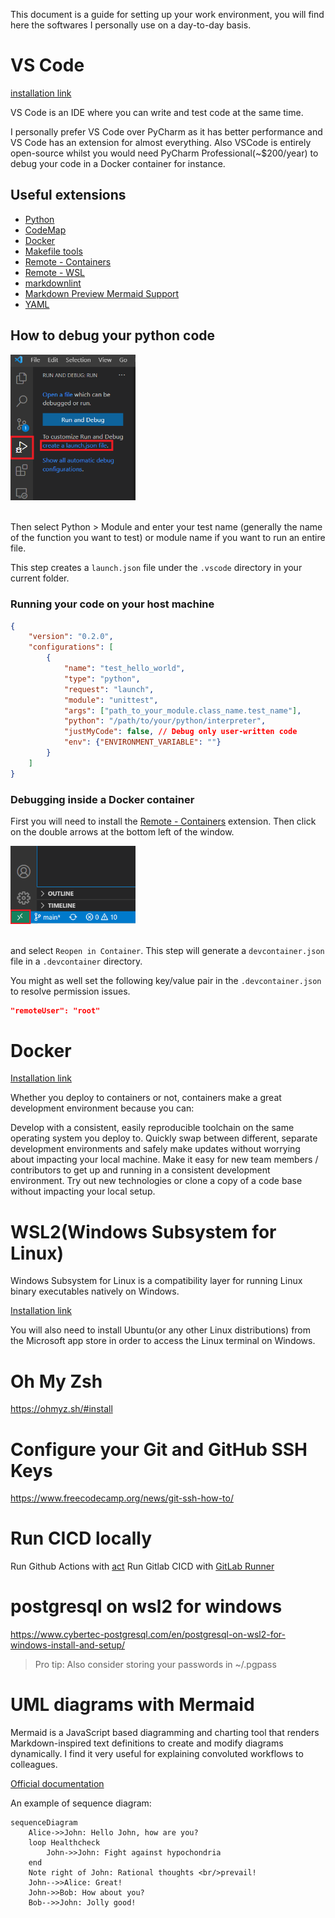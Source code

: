 This document is a guide for setting up your work environment, you will find here the softwares I personally use on a day-to-day basis.

# VS Code

[installation link](https://code.visualstudio.com/download)

VS Code is an IDE where you can write and test code at the same time.

I personally prefer VS Code over PyCharm as it has better performance and VS Code has an extension for almost everything.
Also VSCode is entirely open-source whilst you would need PyCharm Professional(~$200/year) to debug your code in a Docker container for instance.

## Useful extensions

- [Python](https://marketplace.visualstudio.com/items?itemName=ms-python.python)
- [CodeMap](https://marketplace.visualstudio.com/items?itemName=oleg-shilo.codemap)
- [Docker](https://marketplace.visualstudio.com/items?itemName=ms-azuretools.vscode-docker)
- [Makefile tools](https://marketplace.visualstudio.com/items?itemName=ms-vscode.makefile-tools)
- [Remote - Containers](https://marketplace.visualstudio.com/items?itemName=ms-vscode-remote.remote-containers)
- [Remote - WSL](https://marketplace.visualstudio.com/items?itemName=ms-vscode-remote.remote-wsl)
- [markdownlint](https://marketplace.visualstudio.com/items?itemName=DavidAnson.vscode-markdownlint)
- [Markdown Preview Mermaid Support](https://marketplace.visualstudio.com/items?itemName=bierner.markdown-mermaid)
- [YAML](https://marketplace.visualstudio.com/items?itemName=redhat.vscode-yaml)

## How to debug your python code

<img src="./img/debug_code.png" width="200"/>
<br></br>

Then select Python > Module and enter your test name (generally the name of the function you want to test) or module name if you want to run an entire file.

This step creates a `launch.json` file under the `.vscode` directory in your current folder.

### Running your code on your host machine

```json
{
    "version": "0.2.0",
    "configurations": [
        {
            "name": "test_hello_world",
            "type": "python",
            "request": "launch",
            "module": "unittest",
            "args": ["path_to_your_module.class_name.test_name"],
            "python": "/path/to/your/python/interpreter",
            "justMyCode": false, // Debug only user-written code
            "env": {"ENVIRONMENT_VARIABLE": ""}
        }
    ]
}
```

### Debugging inside a Docker container

First you will need to install the [Remote - Containers](https://marketplace.visualstudio.com/items?itemName=ms-vscode-remote.remote-containers) extension. Then click on the double arrows at the bottom left of the window.

<img src="./img/remote_containers.png" width="200"/>
<br></br>

and select `Reopen in Container`. This step will generate a `devcontainer.json` file in a `.devcontainer` directory.

You might as well set the following key/value pair in the `.devcontainer.json` to resolve permission issues.

```json
"remoteUser": "root"
```

# Docker

[Installation link](https://docs.docker.com/desktop/windows/install/)

Whether you deploy to containers or not, containers make a great development environment because you can:

Develop with a consistent, easily reproducible toolchain on the same operating system you deploy to.
Quickly swap between different, separate development environments and safely make updates without worrying about impacting your local machine.
Make it easy for new team members / contributors to get up and running in a consistent development environment.
Try out new technologies or clone a copy of a code base without impacting your local setup.

# WSL2(Windows Subsystem for Linux)

Windows Subsystem for Linux is a compatibility layer for running Linux binary executables natively on Windows.

[Installation link](https://docs.microsoft.com/en-us/windows/wsl/install)

You will also need to install Ubuntu(or any other Linux distributions) from the Microsoft app store in order to access the Linux terminal on Windows.

# Oh My Zsh

https://ohmyz.sh/#install

# Configure your Git and GitHub SSH Keys

https://www.freecodecamp.org/news/git-ssh-how-to/

# Run CICD locally

Run Github Actions with [act](https://github.com/nektos/act)
Run Gitlab CICD with [GitLab Runner](https://docs.gitlab.com/runner/install/)

# postgresql on wsl2 for windows

https://www.cybertec-postgresql.com/en/postgresql-on-wsl2-for-windows-install-and-setup/

> Pro tip: Also consider storing your passwords in ~/.pgpass

# UML diagrams with Mermaid

Mermaid is a JavaScript based diagramming and charting tool that renders Markdown-inspired text definitions to create and modify diagrams dynamically. I find it very useful for explaining convoluted workflows to colleagues.

[Official documentation](https://mermaid-js.github.io/mermaid/#/)

An example of sequence diagram:

```mermaid
sequenceDiagram
    Alice->>John: Hello John, how are you?
    loop Healthcheck
        John->>John: Fight against hypochondria
    end
    Note right of John: Rational thoughts <br/>prevail!
    John-->>Alice: Great!
    John->>Bob: How about you?
    Bob-->>John: Jolly good!
```
